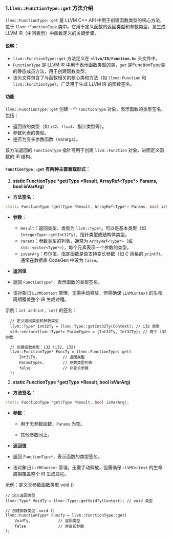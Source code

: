 ### 1.`llvm::FunctionType::get` 方法介绍

`llvm::FunctionType::get` 是 LLVM C++ API 中用于创建函数类型的核心方法，位于 `llvm::FunctionType` 类中。它用于定义函数的返回类型和参数类型，是生成 LLVM IR（中间表示）中函数定义的关键步骤。

#### **说明**：

- `llvm::FunctionType::get` 方法定义在 **`<llvm/IR/Function.h>`** 头文件中。
- `FunctionType` 是 LLVM IR 中用于表示函数类型的类，`get` 是FunctionType类的静态成员方法，用于创建函数类型。
- 该头文件包含了与函数相关的核心类和方法（如 `llvm::Function` 和 `llvm::FunctionType`），广泛用于生成 LLVM IR 的函数签名。

#### 功能
`llvm::FunctionType::get` 创建一个 `FunctionType` 对象，表示函数的类型签名，包括：

- 返回值的类型（如 `i32`、`float`、指针类型等）。
- 参数列表的类型。
- 是否为变长参数函数（varargs）。

该方法返回的 `FunctionType` 指针可用于创建 `llvm::Function` 对象，进而定义函数的 IR 结构。

#### **`FunctionType::get` 有两种主要重载形式：**

1. **static FunctionType \*get(Type \*Result, ArrayRef<Type\*> Params, bool isVarArg)**

- **方法签名：**

```cpp
static FunctionType *get(Type *Result, ArrayRef<Type*> Params, bool isVarArg);
```

- **参数**：

  - `Result`：返回类型，类型为 `llvm::Type*`。可以是基本类型（如 `IntegerType::getInt32Ty`）、指针类型或结构体类型。
  - `Params`：参数类型的列表，通常为 `ArrayRef<Type*>`（或 `std::vector<Type*>`），每个元素表示一个参数的类型。
  - `isVarArg`：布尔值，指定函数是否支持变长参数（如 C 风格的 `printf`）。通常在数据库 CodeGen 中设为 `false`。

-  **返回值**

  - 返回 `FunctionType*`，表示函数的类型签名。

  - 该对象归 `LLVMContext` 管理，无需手动释放，但需确保 `LLVMContext` 的生命周期覆盖整个 IR 生成过程。

示例：`int add(int, int)` 的签名：

```
  // 定义返回类型和参数类型
  llvm::Type* Int32Ty = llvm::Type::getInt32Ty(Context); // i32 类型
  std::vector<llvm::Type*> ParamTypes = {Int32Ty, Int32Ty}; // 两个 i32 参数

  // 创建函数类型：i32 (i32, i32)
  llvm::FunctionType* FuncTy = llvm::FunctionType::get(
      Int32Ty,           // 返回类型
      ParamTypes,        // 参数类型列表
      false              // 非变长参数
  );
```

2. **static FunctionType \*get(Type \*Result, bool isVarArg)**

- **方法签名：**

```cpp
static FunctionType *get(Type *Result, bool isVarArg);
```

- **参数**：

  - 用于无参数函数，`Params` 为空。

  - 其他参数同上。

-  **返回值**

  - 返回 `FunctionType*`，表示函数的类型签名。

  - 该对象归 `LLVMContext` 管理，无需手动释放，但需确保 `LLVMContext` 的生命周期覆盖整个 IR 生成过程。

示例：定义无参数函数类型 void ()

```
// 定义返回类型
llvm::Type* VoidTy = llvm::Type::getVoidTy(Context); // void 类型

// 创建函数类型：void ()
llvm::FunctionType* FuncTy = llvm::FunctionType::get(
    VoidTy,            // 返回类型
    false              // 非变长参数
);
```